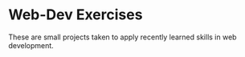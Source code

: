 # Web-Dev Exercises

These are small projects taken to apply recently learned skills in web development.

